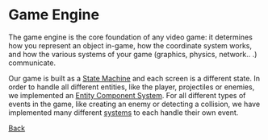# Game Engine

The game engine is the core foundation of any video game: it determines how you represent an object in-game, how the coordinate system works, and how the various systems of your game (graphics, physics, network.. .) communicate.

Our game is built as a [State Machine](../game-engine/state-machine.md) and each screen is a different state. In order to handle all different entities, like the player, projectiles or enemies, we implemented an [Entity Component System](../game-engine/ecs.md). For all different types of events in the game, like creating an enemy or detecting a collision, we have implemented many different [systems](../game-engine/systems.md) to each handle their own event.

[Back](../../README.md)
